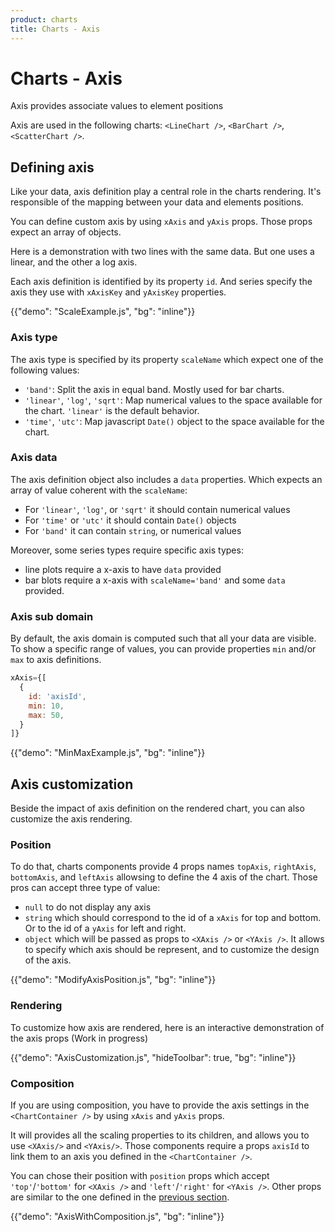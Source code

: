 ```yaml
---
product: charts
title: Charts - Axis
---
```


# Charts - Axis

<p class="description">Axis provides associate values to element positions</p>

Axis are used in the following charts: `<LineChart />`, `<BarChart />`, `<ScatterChart />`.

## Defining axis

Like your data, axis definition play a central role in the charts rendering.
It's responsible of the mapping between your data and elements positions.

You can define custom axis by using `xAxis` and `yAxis` props.
Those props expect an array of objects.

Here is a demonstration with two lines with the same data.
But one uses a linear, and the other a log axis.

Each axis definition is identified by its property `id`.
And series specify the axis they use with `xAxisKey` and `yAxisKey` properties.

{{"demo": "ScaleExample.js", "bg": "inline"}}

### Axis type

The axis type is specified by its property `scaleName` which expect one of the following values:

- `'band'`: Split the axis in equal band. Mostly used for bar charts.
- `'linear'`, `'log'`, `'sqrt'`: Map numerical values to the space available for the chart. `'linear'` is the default behavior.
- `'time'`, `'utc'`: Map javascript `Date()` object to the space available for the chart.

### Axis data

The axis definition object also includes a `data` properties.
Which expects an array of value coherent with the `scaleName`:

- For `'linear'`, `'log'`, or `'sqrt'` it should contain numerical values
- For `'time'` or `'utc'` it should contain `Date()` objects
- For `'band'` it can contain `string`, or numerical values

Moreover, some series types require specific axis types:

- line plots require a x-axis to have `data` provided
- bar blots require a x-axis with `scaleName='band'` and some `data` provided.

### Axis sub domain

By default, the axis domain is computed such that all your data are visible.
To show a specific range of values, you can provide properties `min` and/or `max` to axis definitions.

```js
xAxis={[
  {
    id: 'axisId',
    min: 10,
    max: 50,
  }
]}
```

{{"demo": "MinMaxExample.js", "bg": "inline"}}

## Axis customization

Beside the impact of axis definition on the rendered chart, you can also customize the axis rendering.

### Position

To do that, charts components provide 4 props names `topAxis`, `rightAxis`, `bottomAxis`, and `leftAxis` allowsing to define the 4 axis of the chart.
Those pros can accept three type of value:

- `null` to do not display any axis
- `string` which should correspond to the id of a `xAxis` for top and bottom. Or to the id of a `yAxis` for left and right.
- `object` which will be passed as props to `<XAxis />` or `<YAxis />`. It allows to specify which axis should be represent, and to customize the design of the axis.

{{"demo": "ModifyAxisPosition.js", "bg": "inline"}}

### Rendering

To customize how axis are rendered, here is an interactive demonstration of the axis props (Work in progress)

{{"demo": "AxisCustomization.js", "hideToolbar": true, "bg": "inline"}}

### Composition

If you are using composition, you have to provide the axis settings in the `<ChartContainer />` by using `xAxis` and `yAxis` props.

It will provides all the scaling properties to its children, and allows you to use `<XAxis/>` and `<YAxis/>`.
Those components require a props `axisId` to link them to an axis you defined in the `<ChartContainer />`.

You can chose their position with `position` props which accept `'top'`/`'bottom'` for `<XAxis />` and `'left'`/`'right'` for `<YAxis />`.
Other props are similar to the one defined in the [previous section](/x/react-charts/axis/#rendering).

{{"demo": "AxisWithComposition.js", "bg": "inline"}}
